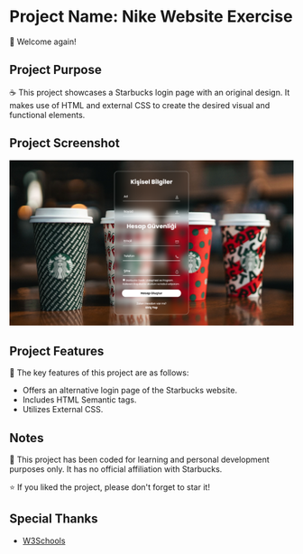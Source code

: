 # Project Name: Nike Website Exercise

👋 Welcome again!

## Project Purpose

☕ This project showcases a Starbucks login page with an original design. It makes use of HTML and external CSS to create the desired visual and functional elements. 

## Project Screenshot

![Login Page Screenshot](https://github.com/yavuzkarakus/starbucksAlternateLoginPage/blob/master/Starbucks%20-%20Alternative%20Log%20in%20Page.png)

## Project Features

🚀 The key features of this project are as follows:
- Offers an alternative login page of the Starbucks website.
- Includes HTML Semantic tags.
- Utilizes External CSS.

## Notes

📝 This project has been coded for learning and personal development purposes only. It has no official affiliation with Starbucks.

⭐ If you liked the project, please don't forget to star it!

## Special Thanks

- [W3Schools](https://www.w3schools.com/)
